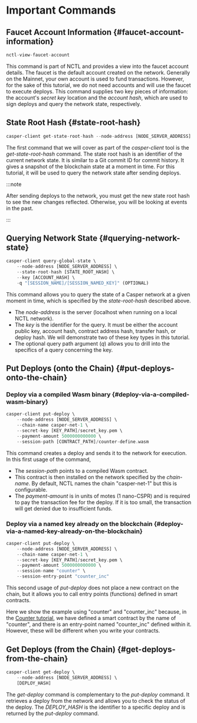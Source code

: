 # Important Commands

## Faucet Account Information {#faucet-account-information}

```rust
nctl-view-faucet-account
```

This command is part of NCTL and provides a view into the faucet account details. The faucet is the default account created on the network. Generally on the Mainnet, your own account is used to fund transactions. However, for the sake of this tutorial, we do not need accounts and will use the faucet to execute deploys. This command supplies two key pieces of information: the account's _secret key_ location and the _account hash_, which are used to sign deploys and query the network state, respectively.

## State Root Hash {#state-root-hash}

```rust
casper-client get-state-root-hash --node-address [NODE_SERVER_ADDRESS]
```

The first command that we will cover as part of the _casper-client_ tool is the _get-state-root-hash_ command. The state root hash is an identifier of the current network state. It is similar to a Git commit ID for commit history. It gives a snapshot of the blockchain state at a moment in time. For this tutorial, it will be used to query the network state after sending deploys.

:::note

After sending deploys to the network, you must get the new state root hash to see the new changes reflected. Otherwise, you will be looking at events in the past.

:::

## Querying Network State {#querying-network-state}

```rust
casper-client query-global-state \
    --node-address [NODE_SERVER_ADDRESS] \
    --state-root-hash [STATE_ROOT_HASH] \
    --key [ACCOUNT_HASH] \
    -q "[SESSION_NAME]/[SESSION_NAMED_KEY]" (OPTIONAL)
```

This command allows you to query the state of a Casper network at a given moment in time, which is specified by the _state-root-hash_ described above.

-   The _node-address_ is the server (localhost when running on a local NCTL network).
-   The _key_ is the identifier for the query. It must be either the account public key, account hash, contract address hash, transfer hash, or deploy hash. We will demonstrate two of these key types in this tutorial.
-   The optional query path argument (_q_) allows you to drill into the specifics of a query concerning the key.

## Put Deploys (onto the Chain) {#put-deploys-onto-the-chain}

### Deploy via a compiled Wasm binary {#deploy-via-a-compiled-wasm-binary}

```rust
casper-client put-deploy \
    --node-address [NODE_SERVER_ADDRESS] \
    --chain-name casper-net-1 \
    --secret-key [KEY_PATH]/secret_key.pem \
    --payment-amount 5000000000000 \
    --session-path [CONTRACT_PATH]/counter-define.wasm
```

This command creates a deploy and sends it to the network for execution. In this first usage of the command,

-   The _session-path_ points to a compiled Wasm contract.
-   This contract is then installed on the network specified by the _chain-name_. By default, NCTL names the chain "casper-net-1" but this is configurable.
-   The _payment-amount_ is in units of motes (1 nano-CSPR) and is required to pay the transaction fee for the deploy. If it is too small, the transaction will get denied due to insufficient funds.

### Deploy via a named key already on the blockchain {#deploy-via-a-named-key-already-on-the-blockchain}

```rust
casper-client put-deploy \
    --node-address [NODE_SERVER_ADDRESS] \
    --chain-name casper-net-1 \
    --secret-key [KEY_PATH]/secret_key.pem \
    --payment-amount 5000000000000 \
    --session-name "counter" \
    --session-entry-point "counter_inc"
```

This second usage of _put-deploy_ does not place a new contract on the chain, but it allows you to call entry points (functions) defined in smart contracts.

Here we show the example using "counter" and "counter_inc" because, in the [Counter tutorial](/resources/tutorials/beginner/counter/walkthrough.md), we have defined a smart contract by the name of "counter", and there is an entry-point named "counter_inc" defined within it. However, these will be different when you write your contracts.

## Get Deploys (from the Chain) {#get-deploys-from-the-chain}

```rust
casper-client get-deploy \
    --node-address [NODE_SERVER_ADDRESS] \
    [DEPLOY_HASH]
```

The _get-deploy_ command is complementary to the _put-deploy_ command. It retrieves a deploy from the network and allows you to check the status of the deploy. The _DEPLOY_HASH_ is the identifier to a specific deploy and is returned by the _put-deploy_ command.
